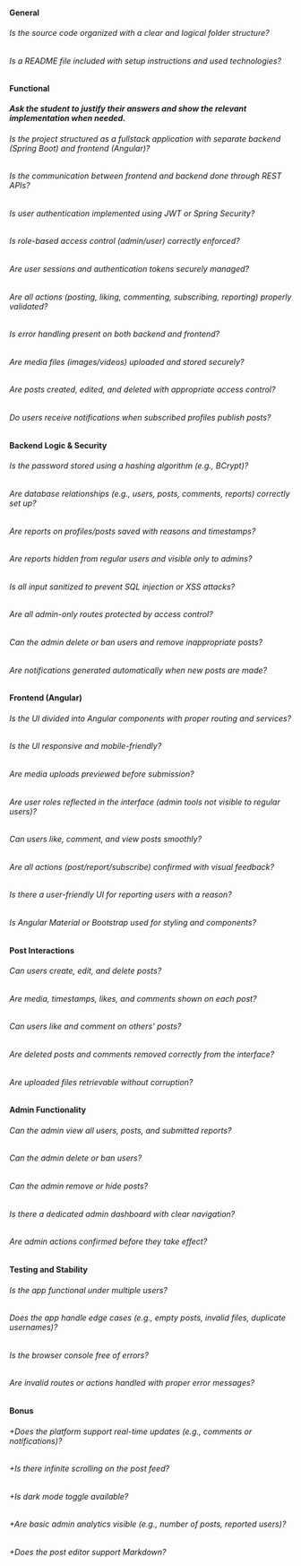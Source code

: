 #### General

###### Is the source code organized with a clear and logical folder structure?

###### Is a README file included with setup instructions and used technologies?

#### Functional

**_Ask the student to justify their answers and show the relevant implementation when needed._**

###### Is the project structured as a fullstack application with separate backend (Spring Boot) and frontend (Angular)?

###### Is the communication between frontend and backend done through REST APIs?

###### Is user authentication implemented using JWT or Spring Security?

###### Is role-based access control (admin/user) correctly enforced?

###### Are user sessions and authentication tokens securely managed?

###### Are all actions (posting, liking, commenting, subscribing, reporting) properly validated?

###### Is error handling present on both backend and frontend?

###### Are media files (images/videos) uploaded and stored securely?

###### Are posts created, edited, and deleted with appropriate access control?

###### Do users receive notifications when subscribed profiles publish posts?

#### Backend Logic & Security

###### Is the password stored using a hashing algorithm (e.g., BCrypt)?

###### Are database relationships (e.g., users, posts, comments, reports) correctly set up?

###### Are reports on profiles/posts saved with reasons and timestamps?

###### Are reports hidden from regular users and visible only to admins?

###### Is all input sanitized to prevent SQL injection or XSS attacks?

###### Are all admin-only routes protected by access control?

###### Can the admin delete or ban users and remove inappropriate posts?

###### Are notifications generated automatically when new posts are made?

#### Frontend (Angular)

###### Is the UI divided into Angular components with proper routing and services?

###### Is the UI responsive and mobile-friendly?

###### Are media uploads previewed before submission?

###### Are user roles reflected in the interface (admin tools not visible to regular users)?

###### Can users like, comment, and view posts smoothly?

###### Are all actions (post/report/subscribe) confirmed with visual feedback?

###### Is there a user-friendly UI for reporting users with a reason?

###### Is Angular Material or Bootstrap used for styling and components?

#### Post Interactions

###### Can users create, edit, and delete posts?

###### Are media, timestamps, likes, and comments shown on each post?

###### Can users like and comment on others' posts?

###### Are deleted posts and comments removed correctly from the interface?

###### Are uploaded files retrievable without corruption?

#### Admin Functionality

###### Can the admin view all users, posts, and submitted reports?

###### Can the admin delete or ban users?

###### Can the admin remove or hide posts?

###### Is there a dedicated admin dashboard with clear navigation?

###### Are admin actions confirmed before they take effect?

#### Testing and Stability

###### Is the app functional under multiple users?

###### Does the app handle edge cases (e.g., empty posts, invalid files, duplicate usernames)?

###### Is the browser console free of errors?

###### Are invalid routes or actions handled with proper error messages?

#### Bonus

###### +Does the platform support real-time updates (e.g., comments or notifications)?

###### +Is there infinite scrolling on the post feed?

###### +Is dark mode toggle available?

###### +Are basic admin analytics visible (e.g., number of posts, reported users)?

###### +Does the post editor support Markdown?

